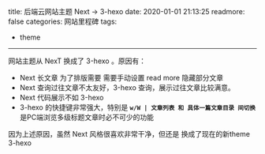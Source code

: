 title: 后端云网站主题 Next -> 3-hexo
date: 2020-01-01 21:13:25
readmore: false
categories: 网站里程碑
tags:
- theme
---

网站主题从 NexT 换成了 3-hexo 。原因有：
* Next 长文章 为了排版需要 需要手动设置 read more 隐藏部分文章
* Next 查询过往文章不太友好，3-hexo 查询，展示过往文章比较满意。
* Next 代码展示不如 3-hexo
* 3-hexo 的快捷键非常强大，特别是 **`w/W | 文章列表 和 具体一篇文章目录 间切换`** 是PC端浏览多级标题文章时必不可少的功能

因为上述原因，虽然 Next 风格很喜欢非常干净，但还是 换成了现在的新theme 3-hexo